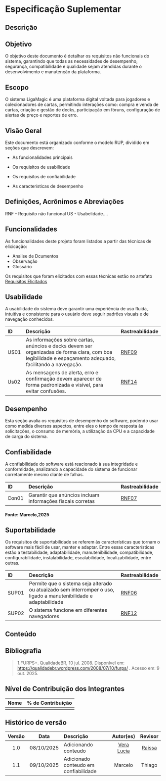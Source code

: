 # Especificação Suplementar

## Descrição

## Objetivo
O objetivo deste documento é detalhar os requisitos não funcionais do sistema, garantindo que todas as necessidades de desempenho, segurança, compatibilidade e qualidade sejam atendidas durante o desenvolvimento e manutenção da plataforma.

## Escopo

O sistema LigaMagic é uma plataforma digital voltada para jogadores e colecionadores de cartas, permitindo interações como: compra e venda de cartas, criação e gestão de decks, participação em fóruns, configuração de alertas de preço e reportes de erro.

## Visão Geral

Este documento está organizado conforme o modelo RUP, dividido em seções que descrevem:

- As funcionalidades principais

- Os requisitos de usabilidade

- Os requisitos de confiabilidade

- As características de desempenho

## Definições, Acrônimos e Abreviações

RNF - Requisito não funcional
US - Usabelidade....

## Funcionalidades

As funcionalidades deste projeto foram listados a partir das técnicas de elicicação:

- Analise de Dcumentos
- Observação
- Glossário

Os requisitos que foram elicitados com essas técnicas estão no artefato [Requisitos Elicitados](https://requisitos-de-software.github.io/2025.2-LigaMagic/03_elicitacao/artefatos/requisitos_elicitados/)

## Usabilidade

A usabilidade do sistema deve garantir uma experiência de uso fluida, intuitiva e consistente para o usuário deve seguir padrões visuais e de navegação conhecidos.

| ID    | Descrição                                                                                                                                                 | Rastreabilidade                                                                                                   |
|:------|:----------------------------------------------------------------------------------------------------------------------------------------------------------|:------------------------------------------------------------------------------------------------------------------|
| US01  | As informações sobre cartas, anúncios e decks devem ser organizadas de forma clara, com boa legibilidade e espaçamento adequado, facilitando a navegação. | [RNF09](https://requisitos-de-software.github.io/2025.2-LigaMagic/03_elicitacao/artefatos/requisitos_elicitados/) |
| Us02  | As mensagens de alerta, erro e confirmação devem aparecer de forma padronizada e visível, para evitar confusões.                                          | [RNF14](https://requisitos-de-software.github.io/2025.2-LigaMagic/03_elicitacao/artefatos/requisitos_elicitados/) |

##  Desempenho

Esta seção avalia os requisitos de desempenho do software, podendo usar como medida diversos aspectos, entre eles o tempo de resposta às solicitações, o consumo de memória, a utilização da CPU e a capacidade de carga do sistema.

## Confiabilidade
 A confiabilidade do software está reacionado à sua integridade e  conformidade, analizando a capacidade do sistema de funcionar corretamente mesmo diante de falhas. 

| ID     | Descrição                                                                                                          | Rastreabilidade                                                                                                   |
|:-------|:-------------------------------------------------------------------------------------------------------------------|:------------------------------------------------------------------------------------------------------------------|
| Con01  | Garantir que anúncios incluam informações fiscais corretas | [RNF07](https://requisitos-de-software.github.io/2025.2-LigaMagic/03_elicitacao/artefatos/requisitos_elicitados/) |


#### Fonte: Marcelo,2025


## Suportabilidade
Os requisitos de suportabilidade se referem às características que tornam o software mais fácil de usar, manter e adaptar. Entre essas características estão a testabilidade, adaptabilidade, manutenibilidade, compatibilidade, configurabilidade, instalabilidade, escalabilidade, localizabilidade, entre outras.

| ID     | Descrição                                                                                                          | Rastreabilidade                                                                                                   |
|:-------|:-------------------------------------------------------------------------------------------------------------------|:------------------------------------------------------------------------------------------------------------------|
| SUP01  | Permite que o sistema seja alterado ou atuaizado sem interromper o uso, ligado a manutenibilidade e adaptabilidade | [RNF06](https://requisitos-de-software.github.io/2025.2-LigaMagic/03_elicitacao/artefatos/requisitos_elicitados/) |
| SUP02  | O sistema funcione em diferentes navegadores                                                                       | [RNF12](https://requisitos-de-software.github.io/2025.2-LigaMagic/03_elicitacao/artefatos/requisitos_elicitados/) |

## Conteúdo



## Bibliografia
> 1.FURPS+. QualidadeBR, 10 jul. 2008. Disponível em: https://qualidadebr.wordpress.com/2008/07/10/furps/
. Acesso em: 9 out. 2025.

## Nível de Contribuição dos Integrantes

| Nome | % de Contribuição |
| :--- | :---------------: |
|      |                   |

## Histórico de versão

| Versão |    Data    | Descrição             |                 Autor(es)                    |                  Revisor                    |
|:------:|:----------:|:----------------------|:--------------------------------------------:|:-------------------------------------------:|
|  1.0  | 08/10/2025 | Adicionando conteudo  | [Vera Lucia](https://github.com/verabelucia) | [Raissa](https://github.com/RaissaAndradeS) |
|  1.1   | 09/10/2025 | Adicionado conteudo em confiabilidade| Marcelo                      |    Thiago                                     |